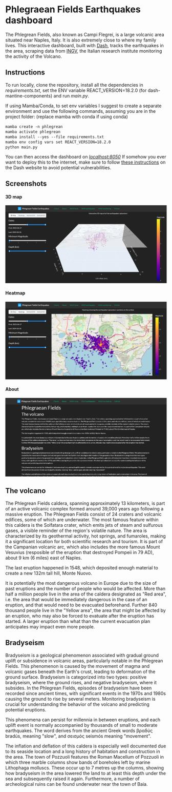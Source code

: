 # Phlegraean Fields Earthquakes dashboard

The Phlegrean Fields, also known as Campi Flegrei, is a large volcanic area situated near Naples, Italy. It is also extremely close to where my family lives. This interactive dashboard, built with [Dash](https://dash.plotly.com/), tracks the earthquakes in the area, scraping data from [INGV](https://www.ingv.it/), the Italian research institute monitoring the activity of the Volcano. 

## Instructions 

To run locally, clone the repository, install all the dependencies in *requirements.txt*, set the ENV variable REACT_VERSION=18.2.0 (for dash-mantine-components) and run *main.py*.

If using Mamba/Conda, to set env variables I suggest to create a separate environment and use the following commands, assuming you are in the project folder: (replace mamba with conda if using conda)

    mamba create -n phlegrean
    mamba activate phlegrean 
    mamba install --yes --file requirements.txt
    mamba env config vars set REACT_VERSION=18.2.0
    python main.py
  
You can then access the dashboard on *[localhost:8050](http://localhost:8050)* If somehow you ever want to deploy this to the internet, make sure to follow [these instructions](https://dash.plotly.com/deployment) on the Dash website to avoid potential vulnerabilities. 

## Screenshots

#### 3D map

![3D-view](https://raw.githubusercontent.com/MarcoTamb/Phlegrean-Fields/main/screenshots/3d-view.png)

#### Heatmap

![Heatmap](https://raw.githubusercontent.com/MarcoTamb/Phlegrean-Fields/main/screenshots/heatmap.png)

#### About 

![About](https://raw.githubusercontent.com/MarcoTamb/Phlegrean-Fields/main/screenshots/about.png)

## The volcano

The Phlegrean Fields caldera, spanning approximately 13 kilometers, is part of an active volcanic complex formed around 39,000 years ago following a massive eruption. The Phlegrean Fields consist of 24 craters and volcanic edifices, some of which are underwater. The most famous feature within this caldera is the Solfatara crater, which emits jets of steam and sulfurous gases, a visible reminder of the region's volatile nature. The area is characterized by its geothermal activity, hot springs, and fumaroles, making it a significant location for both scientific research and tourism. It is part of the Campanian volcanic arc, which also includes the more famous Mount Vesuvius (resposible of the eruption that destroyed Pompeii in 79 AD), about 9 km (6 miles) east of Naples. 

The last eruption happened in 1548, which deposited enough material to create a new 132m tall hill, Monte Nuovo. 

It is potentially the most dangerous volcano in Europe due to the size of past eruptions and the number of people who would be affected. 
More than half a million people live in the area of the caldera designated as "Red area", i.e. the area that would be immediately dangerous in the case of an eruption, and that would need to be evacuated beforehand. 
Further 840 thousand people live in the "Yellow area", the area that might be affected by an eruption, who may also be forced to evatuate after the eruption has started. A larger eruption than what than the current evacuation plan anticipates may impact even more people. 

## Bradyseism

Bradyseism is a geological phenomenon associated with gradual ground uplift or subsidence in volcanic areas, particularly notable in the Phlegrean Fields. This phenomenon is caused by the movement of magma and volcanic gases beneath the Earth's crust, leading to deformation of the ground surface. Bradyseism is categorized into two types: positive bradyseism, where the ground rises, and negative bradyseism, where it subsides. In the Phlegrean Fields, episodes of bradyseism have been recorded since ancient times, with significant events in the 1970s and 1980s causing the ground to rise by several meters. Monitoring bradyseism is crucial for understanding the behavior of the volcano and predicting potential eruptions.

This phenomena can persist for millennia in between eruptions, and each uplift event is normally accompanied by thousands of small to moderate earthquakes.
The word derives from the ancient Greek words βραδύς bradús, meaning "slow", and σεισμός seismós meaning "movement". 

The inflation and deflation of this caldera is especially well documented due to its seaside location and a long history of habitation and construction in the area. The town of Pozzuoli features the Roman Macellum of Pozzuoli in which three marble columns show bands of boreholes left by marine Lithophaga molluscs. These occur up to 7 metres up the columns, showing how bradyseism in the area lowered the land to at least this depth under the sea and subsequently raised it again. Furthermore, a number of archeological ruins can be found underwater near the town of Baia.

